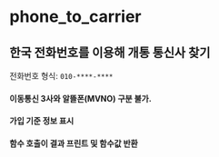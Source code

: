 # phone_to_carrier
## 한국 전화번호를 이용해 개통 통신사 찾기

전화번호 형식: ``` 010-****-**** ```

#### 이동통신 3사와 알뜰폰(MVNO) 구분 불가.
#### 가입 기준 정보 표시

#### 함수 호출이 결과 프린트 및 함수값 반환
